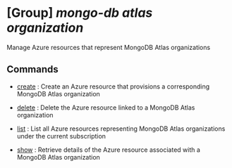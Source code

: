 # [Group] _mongo-db atlas organization_

Manage Azure resources that represent MongoDB Atlas organizations

## Commands

- [create](/Commands/mongo-db/atlas/organization/_create.md)
: Create an Azure resource that provisions a corresponding MongoDB Atlas organization

- [delete](/Commands/mongo-db/atlas/organization/_delete.md)
: Delete the Azure resource linked to a MongoDB Atlas organization

- [list](/Commands/mongo-db/atlas/organization/_list.md)
: List all Azure resources representing MongoDB Atlas organizations under the current subscription

- [show](/Commands/mongo-db/atlas/organization/_show.md)
: Retrieve details of the Azure resource associated with a MongoDB Atlas organization
